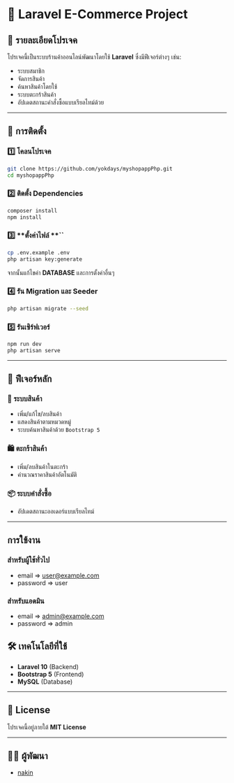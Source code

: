 # 🛒 Laravel E-Commerce Project

## 📌 รายละเอียดโปรเจค

โปรเจคนี้เป็นระบบร้านค้าออนไลน์พัฒนาโดยใช้ **Laravel** ซึ่งมีฟีเจอร์ต่างๆ เช่น:

- ระบบสมาชิก
- จัดการสินค้า
- ค้นหาสินค้าโดยใช้
- ระบบตะกร้าสินค้า
- อัปเดตสถานะคำสั่งซื้อแบบเรียลไทม์ด้วย

---

## 🔧 การติดตั้ง

### 1️⃣ **โคลนโปรเจค**

```sh
git clone https://github.com/yokdays/myshopappPhp.git
cd myshopappPhp
```

### 2️⃣ **ติดตั้ง Dependencies**

```sh
composer install
npm install
```

### 3️⃣ \*\*ตั้งค่าไฟล์ \*\*\`\`

```sh
cp .env.example .env
php artisan key:generate
```

จากนั้นแก้ไขค่า **DATABASE** และการตั้งค่าอื่นๆ

### 4️⃣ **รัน Migration และ Seeder**

```sh
php artisan migrate --seed
```

### 5️⃣ **รันเซิร์ฟเวอร์**

```sh
npm run dev
php artisan serve
```

---

## 🚀 ฟีเจอร์หลัก

### 🏬 ระบบสินค้า

- เพิ่ม/แก้ไข/ลบสินค้า
- แสดงสินค้าตามหมวดหมู่
- ระบบค้นหาสินค้าด้วย `Bootstrap 5`

### 🛍️ ตะกร้าสินค้า

- เพิ่ม/ลบสินค้าในตะกร้า
- คำนวณราคาสินค้าอัตโนมัติ

### 📦 ระบบคำสั่งซื้อ

- อัปเดตสถานะออเดอร์แบบเรียลไทม์

---
## การใช้งาน
### สำหรับผู้ใช้ทั่วไป

- email => user@example.com
- password => user
### สำหรับแอดมิน

- email => admin@example.com
- password => admin
  
## 🛠 เทคโนโลยีที่ใช้

- **Laravel 10** (Backend)
- **Bootstrap 5** (Frontend)
- **MySQL** (Database)

---

## 📄 License

โปรเจคนี้อยู่ภายใต้ **MIT License**

---

## 👨‍💻 ผู้พัฒนา

- [nakin](https://github.com/yokdays)



